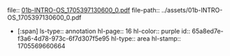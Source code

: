 file:: [01b-INTRO-OS_1705397130600_0.pdf](../assets/01b-INTRO-OS_1705397130600_0.pdf)
file-path:: ../assets/01b-INTRO-OS_1705397130600_0.pdf

- [:span]
  ls-type:: annotation
  hl-page:: 16
  hl-color:: purple
  id:: 65a8ed7e-f3a6-4d78-973c-6f7d307f5e95
  hl-type:: area
  hl-stamp:: 1705569660664